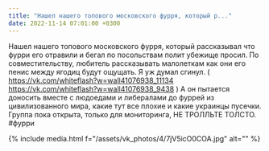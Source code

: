```yaml
---
title: "Нашел нашего топового московского фурря, который р..."
date: 2022-11-14 07:01:00 +0300
---
```


Нашел нашего топового московского фурря, который рассказывал что фурри его отравили и бегал по посольствам полит убежище просил. По совместительству, любитель рассказывать малолеткам как они его пенис между ягодиц будут ощущать.
Я уж думал сгинул.
(
https://vk.com/whiteflash?w=wall41076938_11134
https://vk.com/whiteflash?w=wall41076938_9438
)
А он пытается доносить вместе с людоедами и либералами до фуррей из цивилизованного мира, какие тут все плохие и какие украинцы пусечки.
Группа пока открыта, только для мониторинга, НЕ ТРОЛЛЬТЕ ТОЛСТО.
#фурри

{% include media.html f="/assets/vk_photos/4/7jV5icO0COA.jpg" alt="" %}
